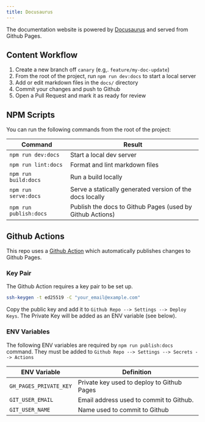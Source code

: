 ```yaml
---
title: Docusaurus
---
```


The documentation website is powered by [Docusaurus](https://docusaurus.io/) and served from Github Pages.

## Content Workflow

1. Create a new branch off `canary` (e.g,. `feature/my-doc-update`)
2. From the root of the project, run `npm run dev:docs` to start a local server
3. Add or edit markdown files in the `docs/` directory
4. Commit your changes and push to Github
5. Open a Pull Request and mark it as ready for review

## NPM Scripts

You can run the following commands from the root of the project:

| Command                | Result                                                    |
| ---------------------- | --------------------------------------------------------- |
| `npm run dev:docs`     | Start a local dev server                                  |
| `npm run lint:docs `   | Format and lint markdown files                            |
| `npm run build:docs`   | Run a build locally                                       |
| `npm run serve:docs `  | Serve a statically generated version of the docs locally  |
| `npm run publish:docs` | Publish the docs to Github Pages (used by Github Actions) |

## Github Actions

This repo uses a [Github Action](https://github.com/WebDevStudios/nextjs-wordpress-starter/tree/canary/.github/workflows) which automatically publishes changes to Github Pages.

### Key Pair

The Github Action requires a key pair to be set up.

```bash
ssh-keygen -t ed25519 -C "your_email@example.com"
```

Copy the public key and add it to `Github Repo --> Settings --> Deploy Keys`. The Private Key will be added as an ENV variable (see below).

### ENV Variables

The following ENV variables are required by `npm run publish:docs` command. They must be added to `Github Repo --> Settings --> Secrets --> Actions`

| ENV Variable           | Definition                                 |
| ---------------------- | ------------------------------------------ |
| `GH_PAGES_PRIVATE_KEY` | Private key used to deploy to Github Pages |
| `GIT_USER_EMAIL`       | Email address used to commit to Github.    |
| `GIT_USER_NAME`        | Name used to commit to Github              |
